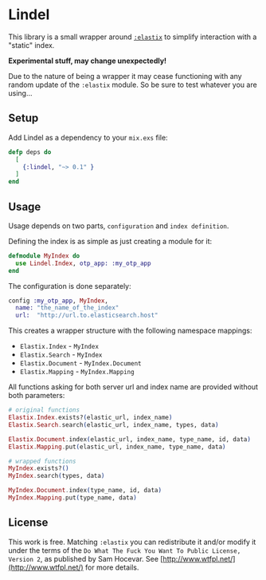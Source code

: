 # Lindel

This library is a small wrapper around
[`:elastix`](https://hex.pm/packages/elastix) to simplify interaction with
a "static" index.

__Experimental stuff, may change unexpectedly!__

Due to the nature of being a wrapper it may cease functioning with any random
update of the `:elastix` module. So be sure to test whatever you are using...


## Setup

Add Lindel as a dependency to your `mix.exs` file:

```elixir
defp deps do
  [
    {:lindel, "~> 0.1" }
  ]
end
```


## Usage

Usage depends on two parts, `configuration` and `index definition`.

Defining the index is as simple as just creating a module for it:

```elixir
defmodule MyIndex do
  use Lindel.Index, otp_app: :my_otp_app
end
```

The configuration is done separately:

```elixir
config :my_otp_app, MyIndex,
  name: "the_name_of_the_index"
  url:  "http://url.to.elasticsearch.host"
```

This creates a wrapper structure with the following namespace mappings:

- `Elastix.Index` - `MyIndex`
- `Elastix.Search` - `MyIndex`
- `Elastix.Document` - `MyIndex.Document`
- `Elastix.Mapping` - `MyIndex.Mapping`

All functions asking for both server url and index name are provided without
both parameters:

```elixir
# original functions
Elastix.Index.exists?(elastic_url, index_name)
Elastix.Search.search(elastic_url, index_name, types, data)

Elastix.Document.index(elastic_url, index_name, type_name, id, data)
Elastix.Mapping.put(elastic_url, index_name, type_name, data)

# wrapped functions
MyIndex.exists?()
MyIndex.search(types, data)

MyIndex.Document.index(type_name, id, data)
MyIndex.Mapping.put(type_name, data)
```


## License

This work is free. Matching `:elastix` you can redistribute it and/or modify it
under the terms of the `Do What The Fuck You Want To Public License, Version 2`,
as published by Sam Hocevar. See [http://www.wtfpl.net/](http://www.wtfpl.net/)
for more details.
